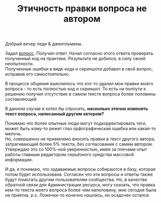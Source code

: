 ﻿---
title: "Этичность правки вопроса не автором"
se.owner.user_id: 366178
se.owner.display_name: "Rus"
se.owner.link: "https://ru.meta.stackoverflow.com/users/366178/rus"
se.link: "https://ru.meta.stackoverflow.com/questions/10068/%d0%ad%d1%82%d0%b8%d1%87%d0%bd%d0%be%d1%81%d1%82%d1%8c-%d0%bf%d1%80%d0%b0%d0%b2%d0%ba%d0%b8-%d0%b2%d0%be%d0%bf%d1%80%d0%be%d1%81%d0%b0-%d0%bd%d0%b5-%d0%b0%d0%b2%d1%82%d0%be%d1%80%d0%be%d0%bc"
se.question_id: 10068
se.post_type: question
se.score: 1
---
<p>Добрый вечер леди &amp; джентльмены.  </p>

<p>Задал <a href="https://ru.stackoverflow.com/questions/1075425/%D0%9A%D0%B0%D0%BA-%D1%80%D0%B0%D0%B7%D1%80%D0%B5%D1%88%D0%B8%D1%82%D1%8C-%D0%BF%D0%BE%D0%BB%D1%8C%D0%B7%D0%BE%D0%B2%D0%B0%D1%82%D0%B5%D0%BB%D1%8E-%D0%B2%D1%8B%D0%B1%D1%80%D0%B0%D1%82%D1%8C-%D0%B8%D0%B7%D0%BE%D0%B1%D1%80%D0%B0%D0%B6%D0%B5%D0%BD%D0%B8%D0%B5-%D0%A2%D0%90%D0%9F-%D0%BE%D0%BC-%D0%BF%D0%BE-imageview">вопрос</a>. Получил ответ. Начал согласно этого ответа проверять полученный код на практике. Результата не добился, в силу своей неопытности.<br>
Полученные ошибки в виде кода и скриншота добавил в свой вопрос, исправив его самостоятельно.  </p>

<p>В процессе общения выяснилось что кто-то удалил мои правки моего вопроса - то есть полностью код и скриншот. 
То есть на полпути к решению получил отсутствие в самом тексте вопроса более половины составляющей.</p>

<p>В данном случае я хотел бы спросить, <strong>насколько этично изменять текст вопроса, написанный другим автором?</strong></p>

<p>Понимаю что более опытные люди могут подкорректировать теги, может быть кому-то режет глаз орфографическая ошибка или какая-то мелочь.<br>
Но, совершенно не приемлемо вносить правки в текст другого автора, затрагивающий более 5% текста, без согласования с самим автором.<br>
Утверждаю это со 100%-ной уверенностью, имея за плечами опыт работы главным редактором серьёзного средства массовой информации.</p>

<p>И да, я понимаю, что задаваемые вопросы собираются в базу, которая потом будет использована. Согласен что эти вопросы и ответы также будут помогать другим пользователям сообщества. Но, в качестве обратной связи для Администрации ресурса, могу сказать, что правка кем-то текста моего вопроса более чем наполовину, мне сегодня была не приятна. 
p.s. Ложечки-то конечно нашлись, но осадочек остался.</p>
